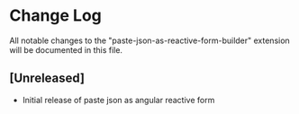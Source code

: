 # Change Log
All notable changes to the "paste-json-as-reactive-form-builder" extension will be documented in this file.

## [Unreleased]
- Initial release of paste json as angular reactive form